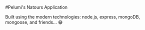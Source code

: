 #Pelumi's Natours Application

Built using the modern technologies: node.js, express, mongoDB, mongoose, and friends... 😁
